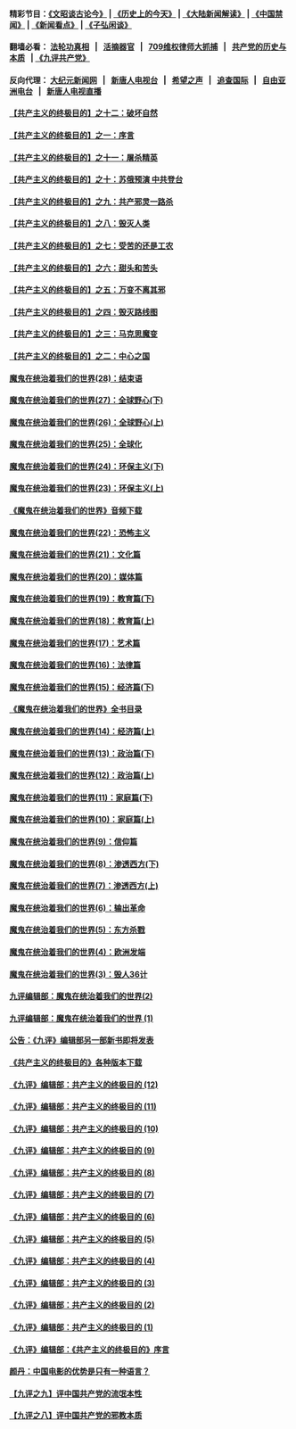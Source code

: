 #### 精彩节目：[《文昭谈古论今》](http://134.209.198.168/wenzhao) | [《历史上的今天》](http://134.209.198.168/today-in-history) | [《大陆新闻解读》](http://134.209.198.168/ntdtv-comedy) | [《中国禁闻》](http://134.209.198.168/ntdtv-news) | [《新闻看点》](http://134.209.198.168/news-insight) | [《子弘闲谈》](http://134.209.198.168/zihongxiantan/) 

  #### 翻墙必看： [法轮功真相](http://134.209.198.168:10000/videos/truth.html) &nbsp;&nbsp;|&nbsp;&nbsp; [活摘器官](http://134.209.198.168:10000/videos/res/Organs/) &nbsp;&nbsp;|&nbsp;&nbsp; [709维权律师大抓捕](http://134.209.198.168:10000/videos/709/) &nbsp;&nbsp;|&nbsp;&nbsp; [共产党的历史与本质](http://134.209.198.168:10000/videos/ccp.html) &nbsp;&nbsp;| [《九评共产党》](http://134.209.198.168:10000/videos/jiuping/) 

#### 反向代理： [大纪元新闻网](http://134.209.198.168:10080/) &nbsp;&nbsp;|&nbsp;&nbsp; [新唐人电视台](http://134.209.198.168:8000/) &nbsp;&nbsp;|&nbsp;&nbsp; [希望之声](http://134.209.198.168:8200/) &nbsp;&nbsp;|&nbsp;&nbsp; [追查国际](http://134.209.198.168:10010/) &nbsp;&nbsp;|&nbsp;&nbsp; [自由亚洲电台](http://134.209.198.168:9800/) &nbsp;&nbsp;|&nbsp;&nbsp; [新唐人电视直播](http://134.209.198.168/) 

#### [【共产主义的终极目的】之十二：破坏自然](../pages/nsc422/n11135214.md?t=03260636) 

#### [【共产主义的终极目的】之一：序言](../pages/nsc422/n11086077.md?t=03260636) 

#### [【共产主义的终极目的】之十一：屠杀精英](../pages/nsc422/n11118442.md?t=03260636) 

#### [【共产主义的终极目的】之十：苏俄预演 中共登台](../pages/nsc422/n11118424.md?t=03260636) 

#### [【共产主义的终极目的】之九：共产邪灵一路杀](../pages/nsc422/n11114139.md?t=03260636) 

#### [【共产主义的终极目的】之八：毁灭人类](../pages/nsc422/n11108503.md?t=03260636) 

#### [【共产主义的终极目的】之七：受苦的还是工农](../pages/nsc422/n11101809.md?t=03260636) 

#### [【共产主义的终极目的】之六：甜头和苦头](../pages/nsc422/n11096971.md?t=03260636) 

#### [【共产主义的终极目的】之五：万变不离其邪](../pages/nsc422/n11091285.md?t=03260636) 

#### [【共产主义的终极目的】之四：毁灭路线图](../pages/nsc422/n11086284.md?t=03260636) 

#### [【共产主义的终极目的】之三：马克思魔变](../pages/nsc422/n11061941.md?t=03260636) 

#### [【共产主义的终极目的】之二：中心之国](../pages/nsc422/n11047728.md?t=03260636) 

#### [魔鬼在统治着我们的世界(28)：结束语](../pages/nsc422/n10936246.md?t=03260636) 

#### [魔鬼在统治着我们的世界(27)：全球野心(下)](../pages/nsc422/n10928319.md?t=03260636) 

#### [魔鬼在统治着我们的世界(26)：全球野心(上)](../pages/nsc422/n10900318.md?t=03260636) 

#### [魔鬼在统治着我们的世界(25)：全球化](../pages/nsc422/n10788205.md?t=03260636) 

#### [魔鬼在统治着我们的世界(24)：环保主义(下)](../pages/nsc422/n10695307.md?t=03260636) 

#### [魔鬼在统治着我们的世界(23)：环保主义(上)](../pages/nsc422/n10688613.md?t=03260636) 

#### [《魔鬼在统治着我们的世界》音频下载](../pages/nsc422/n10635553.md?t=03260636) 

#### [魔鬼在统治着我们的世界(22)：恐怖主义](../pages/nsc422/n10614727.md?t=03260636) 

#### [魔鬼在统治着我们的世界(21)：文化篇](../pages/nsc422/n10597706.md?t=03260636) 

#### [魔鬼在统治着我们的世界(20)：媒体篇](../pages/nsc422/n10586579.md?t=03260636) 

#### [魔鬼在统治着我们的世界(19)：教育篇(下)](../pages/nsc422/n10564808.md?t=03260636) 

#### [魔鬼在统治着我们的世界(18)：教育篇(上)](../pages/nsc422/n10526970.md?t=03260636) 

#### [魔鬼在统治着我们的世界(17)：艺术篇](../pages/nsc422/n10499093.md?t=03260636) 

#### [魔鬼在统治着我们的世界(16)：法律篇](../pages/nsc422/n10485969.md?t=03260636) 

#### [魔鬼在统治着我们的世界(15)：经济篇(下)](../pages/nsc422/n10469975.md?t=03260636) 

#### [《魔鬼在统治着我们的世界》全书目录](../pages/nsc422/n10464261.md?t=03260636) 

#### [魔鬼在统治着我们的世界(14)：经济篇(上)](../pages/nsc422/n10457370.md?t=03260636) 

#### [魔鬼在统治着我们的世界(13)：政治篇(下)](../pages/nsc422/n10448270.md?t=03260636) 

#### [魔鬼在统治着我们的世界(12)：政治篇(上)](../pages/nsc422/n10444576.md?t=03260636) 

#### [魔鬼在统治着我们的世界(11)：家庭篇(下)](../pages/nsc422/n10440961.md?t=03260636) 

#### [魔鬼在统治着我们的世界(10)：家庭篇(上)](../pages/nsc422/n10435448.md?t=03260636) 

#### [魔鬼在统治着我们的世界(9)：信仰篇](../pages/nsc422/n10432159.md?t=03260636) 

#### [魔鬼在统治着我们的世界(8)：渗透西方(下)](../pages/nsc422/n10429603.md?t=03260636) 

#### [魔鬼在统治着我们的世界(7)：渗透西方(上)](../pages/nsc422/n10426013.md?t=03260636) 

#### [魔鬼在统治着我们的世界(6)：输出革命](../pages/nsc422/n10421536.md?t=03260636) 

#### [魔鬼在统治着我们的世界(5)：东方杀戮](../pages/nsc422/n10417707.md?t=03260636) 

#### [魔鬼在统治着我们的世界(4)：欧洲发端](../pages/nsc422/n10414890.md?t=03260636) 

#### [魔鬼在统治着我们的世界(3)：毁人36计](../pages/nsc422/n10411583.md?t=03260636) 

#### [九评编辑部：魔鬼在统治着我们的世界(2)](../pages/nsc422/n10410036.md?t=03260636) 

#### [九评编辑部：魔鬼在统治着我们的世界 (1)](../pages/nsc422/n10406825.md?t=03260636) 

#### [公告：《九评》编辑部另一部新书即将发表](../pages/nsc422/n10405104.md?t=03260636) 

#### [《共产主义的终极目的》各种版本下载](../pages/nsc422/n10022138.md?t=03260636) 

#### [《九评》编辑部：共产主义的终极目的 (12)](../pages/nsc422/n9933272.md?t=03260636) 

#### [《九评》编辑部：共产主义的终极目的 (11)](../pages/nsc422/n9924973.md?t=03260636) 

#### [《九评》编辑部：共产主义的终极目的 (10)](../pages/nsc422/n9920883.md?t=03260636) 

#### [《九评》编辑部：共产主义的终极目的 (9)](../pages/nsc422/n9916363.md?t=03260636) 

#### [《九评》编辑部：共产主义的终极目的 (8)](../pages/nsc422/n9912488.md?t=03260636) 

#### [《九评》编辑部：共产主义的终极目的 (7)](../pages/nsc422/n9901176.md?t=03260636) 

#### [《九评》编辑部：共产主义的终极目的 (6)](../pages/nsc422/n9899359.md?t=03260636) 

#### [《九评》编辑部：共产主义的终极目的 (5)](../pages/nsc422/n9893174.md?t=03260636) 

#### [《九评》编辑部：共产主义的终极目的 (4)](../pages/nsc422/n9891246.md?t=03260636) 

#### [《九评》编辑部：共产主义的终极目的 (3)](../pages/nsc422/n9879879.md?t=03260636) 

#### [《九评》编辑部：共产主义的终极目的 (2)](../pages/nsc422/n9876205.md?t=03260636) 

#### [《九评》编辑部：共产主义的终极目的 (1)](../pages/nsc422/n9865857.md?t=03260636) 

#### [《九评》编辑部：《共产主义的终极目的》序言](../pages/nsc422/n9862666.md?t=03260636) 

#### [颜丹：中国电影的优势是只有一种语言？](../pages/nsc422/n9583062.md?t=03260636) 

#### [【九评之九】评中国共产党的流氓本性](../pages/nsc422/n737542.md?t=03260636) 

#### [【九评之八】评中国共产党的邪教本质](../pages/nsc422/n735942.md?t=03260636) 

